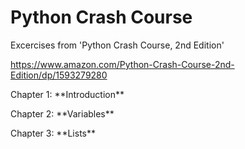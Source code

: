 # Python Crash Course

Excercises from 'Python Crash Course, 2nd Edition' 

https://www.amazon.com/Python-Crash-Course-2nd-Edition/dp/1593279280


<p>Chapter 1: **Introduction**</p>
<p>Chapter 2: **Variables**</p>
<p>Chapter 3: **Lists**</p>



